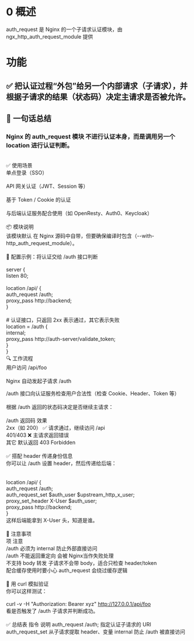 # 0 概述<br>
auth_request 是 Nginx 的一个子请求认证模块，由 ngx_http_auth_request_module 提供<br>

# 功能
## ✅ 把认证过程“外包”给另一个内部请求（子请求），并根据子请求的结果（状态码）决定主请求是否被允许。<br>

## 🧠 一句话总结<br>
### Nginx 的 auth_request 模块 不进行认证本身，而是调用另一个 location 进行认证判断。<br>
<br>
✅ 使用场景<br>
单点登录（SSO）<br>
<br>
API 网关认证（JWT、Session 等）<br>
<br>
基于 Token / Cookie 的认证<br>
<br>
与后端认证服务配合使用（如 OpenResty、Auth0、Keycloak）<br>
<br>
📦 模块说明<br>
该模块默认 在 Nginx 源码中自带，但要确保编译时包含（--with-http_auth_request_module）。<br>
<br>
🔧 配置示例：将认证交给 /auth 接口判断<br>
<br>
server {<br>
    listen 80;<br>
<br>
    location /api/ {<br>
        auth_request /auth;<br>
        proxy_pass http://backend;<br>
    }<br>
<br>
    # 认证接口，只返回 2xx 表示通过，其它表示失败<br>
    location = /auth {<br>
        internal;<br>
        proxy_pass http://auth-server/validate_token;<br>
    }<br>
}<br>
🔍 工作流程<br>
用户访问 /api/foo<br>
<br>
Nginx 自动发起子请求 /auth<br>

/auth 接口向认证服务检查用户合法性（检查 Cookie、Header、Token 等）<br>
<br>
根据 /auth 返回的状态码决定是否继续主请求：<br>
<br>
/auth 返回码	效果<br>
2xx（如 200）	✅ 请求通过，继续访问 /api<br>
401/403	❌ 主请求返回错误<br>
其它	默认返回 403 Forbidden<br>
<br>
✅ 搭配 header 传递身份信息<br>
你可以让 /auth 设置 header，然后传递给后端：<br>
<br>
<br>
location /api/ {<br>
    auth_request /auth;<br>
    auth_request_set $auth_user $upstream_http_x_user;<br>
    proxy_set_header X-User $auth_user;<br>
    proxy_pass http://backend;<br>
}<br>
这样后端能拿到 X-User 头，知道是谁。<br>
<br>
🚨 注意事项<br>
项	注意<br>
/auth 必须为 internal	防止外部直接访问<br>
/auth 不能返回重定向	会被 Nginx当作失败处理<br>
不支持 body 转发	子请求不会带 body，适合只检查 header/token<br>
配合缓存使用时要小心	auth_request 会绕过缓存逻辑<br>
<br>
🧪 用 curl 模拟验证<br>
你可以这样测试：<br>
<br>
curl -v -H "Authorization: Bearer xyz" http://127.0.0.1/api/foo<br>
看是否触发了 /auth 子请求并判断成功。<br>
<br>
✅ 总结表
指令	说明
auth_request /auth;	指定认证子请求的 URI
auth_request_set	从子请求提取 header、变量
internal	防止 /auth 被直接访问
